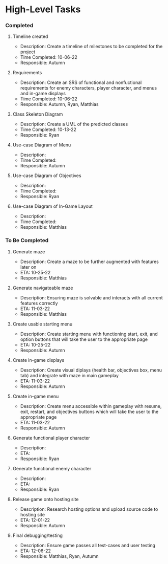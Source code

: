 # High-Level Tasks

### Completed
1. Timeline created
    - Description: Create a timeline of milestones to be completed for the project
    - Time Completed: 10-06-22
    - Responsible: Autumn
    
2. Requirements
    - Description: Create an SRS of functional and nonfuctional requirements for enemy characters, player character, and menus and in-game displays
    - Time Completed: 10-06-22
    - Responsible: Autumn, Ryan, Matthias
    
3. Class Skeleton Diagram
    - Description: Create a UML of the predicted classes
    - Time Completed: 10-13-22
    - Responsible: Ryan
    
4. Use-case Diagram of Menu
    - Description:
    - Time Completed:
    - Responsible: Autumn
    
5. Use-case Diagram of Objectives
    - Description:
    - Time Completed:
    - Responsible: Ryan
    
6. Use-case Diagram of In-Game Layout
    - Description:
    - Time Completed:
    - Responsible: Matthias


### To Be Completed

1. Generate maze
    - Description: Create a maze to be further augmented with features later on
    - ETA: 10-25-22
    - Responsible: Matthias
    
2. Generate navigateable maze
    - Description: Ensuring maze is solvable and interacts with all current features correctly
    - ETA: 11-03-22
    - Responsible: Matthias
    
3. Create usable starting menu
    - Description: Create starting menu with functioning start, exit, and option buttons that will take the user to the appropriate page
    - ETA: 10-25-22
    - Responsible: Autumn
    
4. Create in-game displays 
    - Description: Create visual diplays (health bar, objectives box, menu tab) and integrate with maze in main gameplay
    - ETA: 11-03-22
    - Responsible: Autumn
    
5. Create in-game menu
    - Description: Create menu accessible within gameplay with resume, exit, restart, and objectives buttons which will take the user to the appropriate page
    - ETA: 11-03-22
    - Responsible: Autumn
    
6. Generate functional player character
    - Description:
    - ETA:
    - Responsible: Ryan
    
7. Generate functional enemy character
    - Description:
    - ETA:
    - Responsible: Ryan
    
8. Release game onto hosting site
    - Description: Research hosting options and upload source code to hosting site
    - ETA: 12-01-22
    - Responsible: Autumn
   
9. Final debugging/testing
    - Description: Ensure game passes all test-cases and user testing
    - ETA: 12-06-22
    - Responsible: Matthias, Ryan, Autumn

